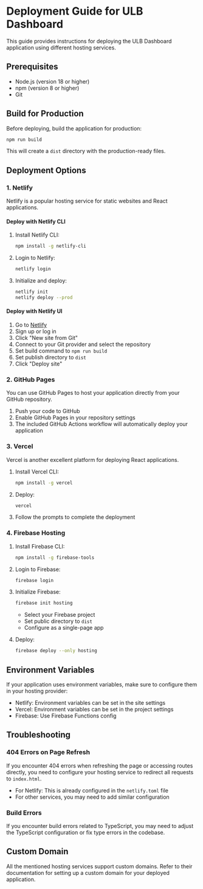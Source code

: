 # Deployment Guide for ULB Dashboard

This guide provides instructions for deploying the ULB Dashboard application using different hosting services.

## Prerequisites

- Node.js (version 18 or higher)
- npm (version 8 or higher)
- Git

## Build for Production

Before deploying, build the application for production:

```bash
npm run build
```

This will create a `dist` directory with the production-ready files.

## Deployment Options

### 1. Netlify

Netlify is a popular hosting service for static websites and React applications.

#### Deploy with Netlify CLI

1. Install Netlify CLI:
   ```bash
   npm install -g netlify-cli
   ```

2. Login to Netlify:
   ```bash
   netlify login
   ```

3. Initialize and deploy:
   ```bash
   netlify init
   netlify deploy --prod
   ```

#### Deploy with Netlify UI

1. Go to [Netlify](https://app.netlify.com/)
2. Sign up or log in
3. Click "New site from Git"
4. Connect to your Git provider and select the repository
5. Set build command to `npm run build`
6. Set publish directory to `dist`
7. Click "Deploy site"

### 2. GitHub Pages

You can use GitHub Pages to host your application directly from your GitHub repository.

1. Push your code to GitHub
2. Enable GitHub Pages in your repository settings
3. The included GitHub Actions workflow will automatically deploy your application

### 3. Vercel

Vercel is another excellent platform for deploying React applications.

1. Install Vercel CLI:
   ```bash
   npm install -g vercel
   ```

2. Deploy:
   ```bash
   vercel
   ```

3. Follow the prompts to complete the deployment

### 4. Firebase Hosting

1. Install Firebase CLI:
   ```bash
   npm install -g firebase-tools
   ```

2. Login to Firebase:
   ```bash
   firebase login
   ```

3. Initialize Firebase:
   ```bash
   firebase init hosting
   ```
   - Select your Firebase project
   - Set public directory to `dist`
   - Configure as a single-page app

4. Deploy:
   ```bash
   firebase deploy --only hosting
   ```

## Environment Variables

If your application uses environment variables, make sure to configure them in your hosting provider:

- Netlify: Environment variables can be set in the site settings
- Vercel: Environment variables can be set in the project settings
- Firebase: Use Firebase Functions config

## Troubleshooting

### 404 Errors on Page Refresh

If you encounter 404 errors when refreshing the page or accessing routes directly, you need to configure your hosting service to redirect all requests to `index.html`.

- For Netlify: This is already configured in the `netlify.toml` file
- For other services, you may need to add similar configuration

### Build Errors

If you encounter build errors related to TypeScript, you may need to adjust the TypeScript configuration or fix type errors in the codebase.

## Custom Domain

All the mentioned hosting services support custom domains. Refer to their documentation for setting up a custom domain for your deployed application.